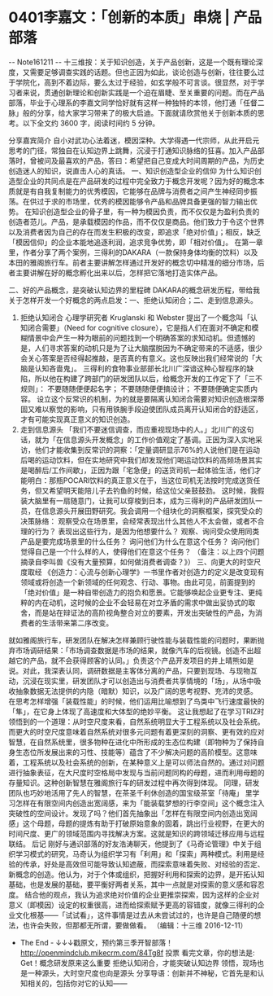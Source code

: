 # 0401李嘉文：「创新的本质」串烧 | 产品部落


-- Note161211 --
十三维按：关于知识创造，关于产品创新，这是一个既有理论深度，又需要足够调查实践的话题。但也正因为如此，谈论创造与创新，往往要么过于学院化，高到不着边际，要么太过于经验，如玄学般不可言谈。很显然，对于学习者来说，贯通创新理论和创新实践是一个迫在眉睫、至关重要的问题。而在产品部落，毕业于心理系的李嘉文同学恰好就有这样一种独特的本领，他打通「任督二脉」般的分享，给大家学习带来了的极大启迪。下面就请欣赏他关于创新本质的思考。以下全文约 3600 字，阅读时间约 5 分钟。


分享嘉宾简介
自小对武功心法着迷，模因深种。大学得遇一代宗师，从此开启元思考的门径，常独自在认知边界上跳舞，沉浸于打通知识脉络的狂喜。加入产品部落时，曾被问及最喜欢的产品，答曰：希望把自己变成大时间周期的产品，为历史创造迷人的知识，说直击人心的真话。
一、知识创造型企业的信仰
为什么知识创造型企业的共同点是在产品研发的过程中完全致力于概念开发呢？因为好的概念本质就是有自我复制能力的优秀模因，它能够在品牌与消费者之间产生神经同步振荡。在供过于求的市场里，优秀的模因能够令产品和品牌具备更强的智力输出优势。
在知识创造型企业的骨子里，有一种为模因负责，而不仅仅是为盈利负责的创造者范儿。产品，是承载模因的作品，而不仅仅是商品。他们致力于令这个世界以及消费者因为自己的存在而发生积极的改变，即追求「绝对价值」；相反，缺乏「模因信仰」的企业本能地追逐利润，追求竞争优势，即「相对价值」。
在第一章里，作者分享了两个案例，三得利的DAKARA（一款保持身体均衡的饮料）以及本田的雅阁旅行车。前者主要讲解怎样通过开发好的概念切中精准的细分市场，后者主要讲解在好的概念孵化出来以后，怎样把它落地打造实体产品。


二、好的产品概念，是突破认知边界的里程碑
DAKARA的概念研发历程，带给我关于怎样开发一个好概念的两点启发：一、拒绝认知闭合；二、走到信息源头。
1. 拒绝认知闭合
心理学研究者 Kruglanski 和 Webster 提出了一个概念叫「认知闭合需要」（Need for cognitive closure），它是指人们在面对不确定和模糊情景中会产生一种为眼前的问题找到一个明确答案的求知动机。但遗憾的是，人们寻求答案的动机只是为了让大脑摆脱因为不确定带来的不适感，很少会关心答案是否经得起推敲，是否真的有意义。这也反映出我们经常说的「大脑是认知吝啬鬼」。
三得利的食物事业部部长北川广深谙这种心智程序的缺陷，所以他在构建了跨部门的研发团队以后，给概念开发的工作定下了「三不规则」：
不要随随便便起名字；
不要随随便便搞设计；
不要随便确定实质内容。
设立这个反常识的机制，为的就是要隔离认知闭合需要对知识创造根深蒂固又难以察觉的影响，只有用铁腕手段迫使团队成员离开认知闭合的舒适区，才有可能实现真正意义的知识创造。
2. 走到信息源头
「我们不要迷信调查，而应重视现场中的人。」北川广的这句话，就为「在信息源头开发概念」的工作价值观定了基调。正因为深入实地采访，他们才能收集到反常识的洞察：「定量调研显示76%的人说他们是在运动后喝的运动饮料，但在实地研究中我们却发现他们喝运动饮料的高频场景其实是喝醉后/工作间歇」，正因为跟「宅急便」的送货司机一起体验生活，他们才能明白：那瓶POCARI饮料的真正意义在于，当这位司机无法按时完成送货任务，但又希望明天能陪儿子去钓鱼的时候，给这位父亲鼓鼓劲。
这时候，我假装大脑里有一扇随意门，让我可以穿梭到日本，成为三得利的产品研发团队一员，在信息源头开展田野研究。我会调用一个组块化的洞察框架，探究受众的决策脉络：
观察受众在场景里，会经常表现出什么其他人不太会做，或者不合理的行为？ 表现出这些行为，是因为他想要什么？
观察、询问受众使用同类产品是要完成场景里的什么任务？
询问他们为什么在意这个任务？
询问他们觉得自己是一个什么样的人，使得他们在意这个任务？
（备注：以上四个问题摘录自李叫兽《没有大量预算，如何做消费者调查？》）
三、向更大的时空尺度取经
《创造力：心流与创新心理学》一书里作者对创造力的定义是改变现有领域或将创造一个新领域的任何观念、行动、事物。由此可见，前面提到的「绝对价值」是一种自带创造力的抱负和愿景。它能够唤起企业更专注、更纯粹的内在动机，这时候的企业不会轻易在对立矛盾的需求中做出妥协式的取舍，而是站在辩证法的高阶视角整合对立的要素，开发出突破性的产品，为消费者的生活带来第二序改变。


就如雅阁旅行车，研发团队在解决怎样兼顾行驶性能与装载性能的问题时，果断抛弃市场调研结果：「市场调查数据是市场的结果，就像汽车的后视镜。创造不出超越它的产品，就不会获得顾客的认同。」负责这个产品开发项目的井上晴熊如是说。对此，我深表认同，调研数据是主客体分离的产品，只要到现场、与现物互动，沉浸在现实里，研发团队才可以创造出与消费者共享情境的「场」，从场中吸收抽象数据无法提供的内隐（暗默）知识，以及广阔的思考视野、充沛的灵感。
在思考怎样增强「装载性能」的时候，他们运用比喻想到了鸟类中飞行速度最快的「隼」，在它身上体现了高速度和大体型的绝妙平衡。
这让我想起了在学习TRIZ时领悟到的一个道理：从时空尺度来看，自然系统明显大于工程系统以及社会系统。而更大的时空尺度意味着自然系统对很多元问题有着更深刻的洞察、更有效的应对智慧，在自然系统里，很多物种在进化中所形成的生态位构建（即物种为了保持自身生态位所发展出来的习性、技能等）蕴含了不少解决问题的高阶模型。这意味着，工程系统以及社会系统的创新，在某种意义上是可以师法自然的。通过对问题进行抽象表征，在大尺度时空格局中发现与当前问题同构的母题，进而利用母题的存量知识。这种创新智慧在雅阁旅行车的研发过程中再次得到体现。
同理，研发团队也巧妙地活用了先人的智慧，在茶圣千利休创造的国宝级茶室「待庵」 里学习怎样在有限空间内创造出宽阔感，来为「能装载梦想的行李空间」这个概念注入突破性的空间设计。发现了吗？他们首先抽象出「怎样在有限空间内创造出宽阔感」这个母题，母题的提炼有助于打破原始意象的固着，跳出行业视野，在更大的时间尺度、更广的领域范围内寻找解决方案。这就是知识的跨领域迁移应用与远程联结。
后记
刚好与通识部落的好友浩涛聊天，他提到了《马奇论管理》中关于组织学习模式的研究，马奇认为组织学习有「利用」和「探索」两种模式。利用是经验的传承，好处是高效但可能导致认知遮蔽，而探索意味着失败、对经验的否定、新概念的创造。他认为，对于个体或组织，把握好利用和探索的边界，是开拓认知基础，也是发展的基础，要平衡好两者关系，其中一点就是对探索的意义感和容忍度。
结合他的观点，我认为追求绝对价值的企业更推崇探索，因为这样的企业对意义（即模因）设定的权重很高，进而给探索赋予更高的容错度，就像三得利的企业文化根基——「试试看」，这件事情是过去从未尝试过的，也许是自己随便的想法，也许会失败，但那都无所谓，要做做看。
（编辑：十三维 2016-12-11）
- The End -
↓↓↓戳原文，预约第三季开智部落！ http://openmindclub.mikecrm.com/84Tg8f
投票 看完文章，你的想法是:
Get！概念研发原来这么重要
拒绝认知闭合，才能突破认知边界
领悟，现场也是一种源头，大时空尺度也向是源头
分享导语：创新并不神秘，它首先是和认知相关的，包括你对它的认知——
